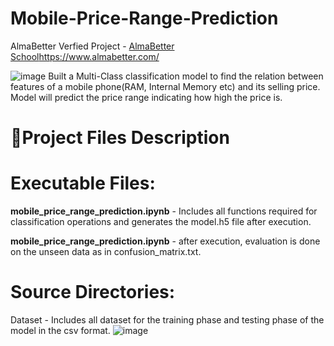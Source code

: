 # Mobile-Price-Range-Prediction
AlmaBetter Verfied Project - [AlmaBetter School](https://www.almabetter.com/)https://www.almabetter.com/ 

![image](https://github.com/Rushishete20/Mobile-Price-Range-Prediction/assets/139244240/bc204e23-2762-48de-aa75-622f21c4a15e)
Built a Multi-Class classification model to find the relation between features of a mobile phone(RAM, Internal Memory etc) and its selling price. Model will predict the price range indicating how high the price is.


# 💾Project Files Description

# Executable Files:

**mobile_price_range_prediction.ipynb** - Includes all functions required for classification operations and generates the model.h5 file after execution.

**mobile_price_range_prediction.ipynb** - after execution, evaluation is done on the unseen data as in confusion_matrix.txt.

# Source Directories:
Dataset - Includes all dataset for the training phase and testing phase of the model in the csv format.
![image](https://github.com/Rushishete20/Mobile-Price-Range-Prediction/assets/139244240/fad87ba3-9786-4264-bc4e-4d4c960bc933)
